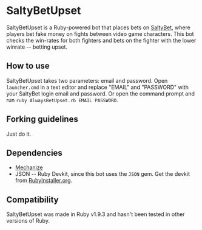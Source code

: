 # SaltyBetUpset
SaltyBetUpset is a Ruby-powered bot that places bets on [SaltyBet](http://saltybet.com), where players bet fake money on fights between video game characters. This bot checks the win-rates for both fighters and bets on the fighter with the lower winrate -- betting upset.

## How to use
SaltyBetUpset takes two parameters: email and password. Open `launcher.cmd` in a text editor and replace "EMAIL" and "PASSWORD" with your SaltyBet login email and password. Or open the command prompt and run `ruby AlwaysBetUpset.rb EMAIL PASSWORD`.

## Forking guidelines
Just do it. 

## Dependencies
- [Mechanize](https://github.com/sparklemotion/mechanize)
- JSON
-- Ruby Devkit, since this bot uses the `JSON` gem. Get the devkit from [RubyInstaller.org](http://rubyinstaller.org/downloads/).

## Compatibility
SaltyBetUpset was made in Ruby v1.9.3 and hasn't been tested in other versions of Ruby.